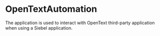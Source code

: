 # OpenTextAutomation
The application is used to interact with OpenText third-party application when using a Siebel application.